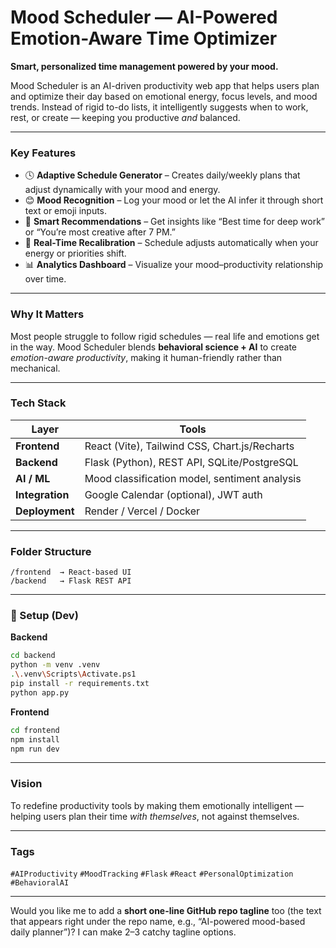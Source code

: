 # Mood Scheduler — AI-Powered Emotion-Aware Time Optimizer

**Smart, personalized time management powered by your mood.**

Mood Scheduler is an AI-driven productivity web app that helps users plan and optimize their day based on emotional energy, focus levels, and mood trends. Instead of rigid to-do lists, it intelligently suggests when to work, rest, or create — keeping you productive *and* balanced.

---

### Key Features

* 🕓 **Adaptive Schedule Generator** – Creates daily/weekly plans that adjust dynamically with your mood and energy.
* 😊 **Mood Recognition** – Log your mood or let the AI infer it through short text or emoji inputs.
* 🧩 **Smart Recommendations** – Get insights like “Best time for deep work” or “You’re most creative after 7 PM.”
* 🔄 **Real-Time Recalibration** – Schedule adjusts automatically when your energy or priorities shift.
* 📊 **Analytics Dashboard** – Visualize your mood–productivity relationship over time.

---

### Why It Matters

Most people struggle to follow rigid schedules — real life and emotions get in the way.
Mood Scheduler blends **behavioral science + AI** to create *emotion-aware productivity*, making it human-friendly rather than mechanical.

---

### Tech Stack

| Layer           | Tools                                         |
| --------------- | --------------------------------------------- |
| **Frontend**    | React (Vite), Tailwind CSS, Chart.js/Recharts |
| **Backend**     | Flask (Python), REST API, SQLite/PostgreSQL   |
| **AI / ML**     | Mood classification model, sentiment analysis |
| **Integration** | Google Calendar (optional), JWT auth          |
| **Deployment**  | Render / Vercel / Docker                      |

---

### Folder Structure

```
/frontend  → React-based UI  
/backend   → Flask REST API  
```

---

### 🔧 Setup (Dev)

**Backend**

```bash
cd backend
python -m venv .venv
.\.venv\Scripts\Activate.ps1
pip install -r requirements.txt
python app.py
```

**Frontend**

```bash
cd frontend
npm install
npm run dev
```

---

### Vision

To redefine productivity tools by making them emotionally intelligent — helping users plan their time *with themselves*, not against themselves.

---

### Tags

`#AIProductivity` `#MoodTracking` `#Flask` `#React` `#PersonalOptimization` `#BehavioralAI`

---

Would you like me to add a **short one-line GitHub repo tagline** too (the text that appears right under the repo name, e.g., “AI-powered mood-based daily planner”)? I can make 2–3 catchy tagline options.
